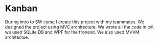 # Kanban
During intro to SW curse I create this project with my teammates.
We designed the project using MVC architecture.
We wrote all the code in c#. we used SQLite DB and WPF for the fronend. We also used MVVM architectue.


